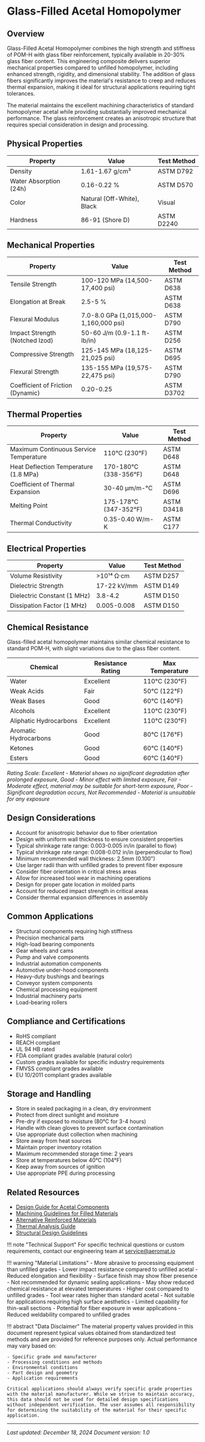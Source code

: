 # Glass-Filled Acetal Homopolymer

## Overview
Glass-Filled Acetal Homopolymer combines the high strength and stiffness of POM-H with glass fiber reinforcement, typically available in 20-30% glass fiber content. This engineering composite delivers superior mechanical properties compared to unfilled homopolymer, including enhanced strength, rigidity, and dimensional stability. The addition of glass fibers significantly improves the material's resistance to creep and reduces thermal expansion, making it ideal for structural applications requiring tight tolerances.

The material maintains the excellent machining characteristics of standard homopolymer acetal while providing substantially improved mechanical performance. The glass reinforcement creates an anisotropic structure that requires special consideration in design and processing.

## Physical Properties

| Property | Value | Test Method |
|----------|--------|-------------|
| Density | 1.61-1.67 g/cm³ | ASTM D792 |
| Water Absorption (24h) | 0.16-0.22 % | ASTM D570 |
| Color | Natural (Off-White), Black | Visual |
| Hardness | 86-91 (Shore D) | ASTM D2240 |

## Mechanical Properties

| Property | Value | Test Method |
|----------|--------|-------------|
| Tensile Strength | 100-120 MPa (14,500-17,400 psi) | ASTM D638 |
| Elongation at Break | 2.5-5 % | ASTM D638 |
| Flexural Modulus | 7.0-8.0 GPa (1,015,000-1,160,000 psi) | ASTM D790 |
| Impact Strength (Notched Izod) | 50-60 J/m (0.9-1.1 ft-lb/in) | ASTM D256 |
| Compressive Strength | 125-145 MPa (18,125-21,025 psi) | ASTM D695 |
| Flexural Strength | 135-155 MPa (19,575-22,475 psi) | ASTM D790 |
| Coefficient of Friction (Dynamic) | 0.20-0.25 | ASTM D3702 |

## Thermal Properties

| Property | Value | Test Method |
|----------|--------|-------------|
| Maximum Continuous Service Temperature | 110°C (230°F) | ASTM D648 |
| Heat Deflection Temperature (1.8 MPa) | 170-180°C (338-356°F) | ASTM D648 |
| Coefficient of Thermal Expansion | 30-40 μm/m-°C | ASTM D696 |
| Melting Point | 175-178°C (347-352°F) | ASTM D3418 |
| Thermal Conductivity | 0.35-0.40 W/m-K | ASTM C177 |

## Electrical Properties

| Property | Value | Test Method |
|----------|--------|-------------|
| Volume Resistivity | >10¹⁴ Ω·cm | ASTM D257 |
| Dielectric Strength | 17-22 kV/mm | ASTM D149 |
| Dielectric Constant (1 MHz) | 3.8-4.2 | ASTM D150 |
| Dissipation Factor (1 MHz) | 0.005-0.008 | ASTM D150 |

## Chemical Resistance
Glass-filled acetal homopolymer maintains similar chemical resistance to standard POM-H, with slight variations due to the glass fiber content.

| Chemical | Resistance Rating | Max Temperature |
|----------|------------------|-----------------|
| Water | Excellent | 110°C (230°F) |
| Weak Acids | Fair | 50°C (122°F) |
| Weak Bases | Good | 60°C (140°F) |
| Alcohols | Excellent | 110°C (230°F) |
| Aliphatic Hydrocarbons | Excellent | 110°C (230°F) |
| Aromatic Hydrocarbons | Good | 80°C (176°F) |
| Ketones | Good | 60°C (140°F) |
| Esters | Good | 60°C (140°F) |

*Rating Scale: Excellent - Material shows no significant degradation after prolonged exposure, Good - Minor effect with limited exposure, Fair - Moderate effect, material may be suitable for short-term exposure, Poor - Significant degradation occurs, Not Recommended - Material is unsuitable for any exposure*

## Design Considerations
- Account for anisotropic behavior due to fiber orientation
- Design with uniform wall thickness to ensure consistent properties
- Typical shrinkage rate range: 0.003-0.005 in/in (parallel to flow)
- Typical shrinkage rate range: 0.008-0.012 in/in (perpendicular to flow)
- Minimum recommended wall thickness: 2.5mm (0.100")
- Use larger radii than with unfilled grades to prevent fiber exposure
- Consider fiber orientation in critical stress areas
- Allow for increased tool wear in machining operations
- Design for proper gate location in molded parts
- Account for reduced impact strength in critical areas
- Consider thermal expansion differences in assembly

## Common Applications
- Structural components requiring high stiffness
- Precision mechanical parts
- High-load bearing components
- Gear wheels and cams
- Pump and valve components
- Industrial automation components
- Automotive under-hood components
- Heavy-duty bushings and bearings
- Conveyor system components
- Chemical processing equipment
- Industrial machinery parts
- Load-bearing rollers

## Compliance and Certifications
- RoHS compliant
- REACH compliant
- UL 94 HB rated
- FDA compliant grades available (natural color)
- Custom grades available for specific industry requirements
- FMVSS compliant grades available
- EU 10/2011 compliant grades available

## Storage and Handling
- Store in sealed packaging in a clean, dry environment
- Protect from direct sunlight and moisture
- Pre-dry if exposed to moisture (80°C for 3-4 hours)
- Handle with clean gloves to prevent surface contamination
- Use appropriate dust collection when machining
- Store away from heat sources
- Maintain proper inventory rotation
- Maximum recommended storage time: 2 years
- Store at temperatures below 40°C (104°F)
- Keep away from sources of ignition
- Use appropriate PPE during processing

## Related Resources
- [Design Guide for Acetal Components](../design-guides/plastic-design.md)
- [Machining Guidelines for Filled Materials](../machining/plastics.md)
- [Alternative Reinforced Materials](../materials/index.md)
- [Thermal Analysis Guide](../design-guides/thermal-analysis.md)
- [Structural Design Guidelines](../design-guides/structural.md)

!!! note "Technical Support"
    For specific technical questions or custom requirements, contact our engineering team at service@aeromat.io

!!! warning "Material Limitations"
    - More abrasive to processing equipment than unfilled grades
    - Lower impact resistance compared to unfilled acetal
    - Reduced elongation and flexibility
    - Surface finish may show fiber presence
    - Not recommended for dynamic sealing applications
    - May show reduced chemical resistance at elevated temperatures
    - Higher cost compared to unfilled grades
    - Tool wear rates higher than standard acetal
    - Not suitable for applications requiring high surface aesthetics
    - Limited capability for thin-wall sections
    - Potential for fiber exposure in wear applications
    - Reduced weldability compared to unfilled grades

!!! abstract "Data Disclaimer"
    The material property values provided in this document represent typical values obtained from standardized test methods and are provided for reference purposes only. Actual performance may vary based on:
    
    - Specific grade and manufacturer
    - Processing conditions and methods
    - Environmental conditions
    - Part design and geometry
    - Application requirements
    
    Critical applications should always verify specific grade properties with the material manufacturer. While we strive to maintain accuracy, this data should not be used for detailed design specifications without independent verification. The user assumes all responsibility for determining the suitability of the material for their specific application.

---
*Last updated: December 18, 2024*
*Document version: 1.0*
